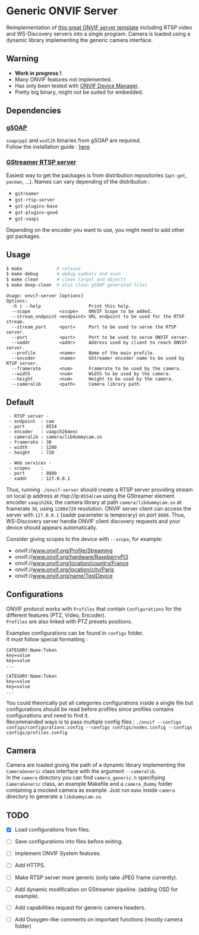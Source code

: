 # Generic ONVIF Server

Reimplementation of [this great ONVIF server template](https://github.com/KoynovStas/onvif_srvd) including RTSP video and WS-Discovery servers into a single program. Camera is loaded using a dynamic library implementing the generic camera interface.

## Warning

* **Work in progress !**.
* Many ONVIF features not implemented.
* Has only been tested with [ONVIF Device Manager](https://sourceforge.net/projects/onvifdm/).
* Pretty big binary, might not be suited for embedded.

## Dependencies

### [gSOAP](https://github.com/stoneyrh/gSOAP)
`soapcpp2` and `wsdl2h` binaries from gSOAP are required.  
Follow the installation guide : [here](https://www.genivia.com/downloads.html)

### [GStreamer RTSP server](https://github.com/GStreamer/gst-rtsp-server)

Easiest way to get the packages is from distribution repositories (`apt-get`, `pacman`, ...).
Names can vary depending of the distribution :  

* `gstreamer`
* `gst-rtsp-server`
* `gst-plugins-base`
* `gst-plugins-good`
* `gst-vaapi`

Depending on the encoder you want to use, you might need to add other gst packages.

## Usage

```sh
$ make             # release
$ make debug       # debug symbols and asan
$ make clean       # clean target and objects
$ make deep-clean  # also clean gSOAP generated files
```

```
Usage: onvif-server [options]
Options:
  -h | --help                  Print this help.
  --scope           <scope>    ONVIF Scope to be added.
  --stream_endpoint <endpoint> URL endpoint to be used for the RTSP stream.
  --stream_port     <port>     Port to be used to serve the RTSP server.
  --port            <port>     Port to be used to serve ONVIF server.
  --xaddr           <addr>     Address used by client to reach ONVIF server.
  --profile         <name>     Name of the main profile.
  --encoder         <name>     GStreamer encoder name to be used by RTSP server.
  --framerate       <num>      Framerate to be used by the camera.
  --width           <num>      Width to be used by the camera.
  --height          <num>      Height to be used by the camera.
  --cameralib       <path>     Camera library path.
```

## Default

```
 - RTSP server -
 - endpoint  : cam
 - port      : 8554
 - encoder   : vaapih264enc
 - cameralib : camera/libdummycam.so
 - framerate : 30
 - width     : 1280
 - height    : 720

 - Web services -
 - scopes    : 
 - port      : 8080
 - xaddr     : 127.0.0.1
```

Thus, running `./onvif-server` should create a RTSP server providing stream on local ip address at rtsp://ip:`8554`/`cam` using the GStreamer element encoder `vaapih264`, the camera library at path `camera/libdummycam.so` at framerate `30`, using `1280`x`720` resolution. ONVIF server client can access the server with `127.0.0.1` (xaddr parameter is temporary) on port `8080`. Thus, WS-Discovery server handle ONVIF client discovery requests and your device should appears automatically.  

Consider giving scopes to the device with `--scope`, for example:

* onvif://www.onvif.org/Profile/Streaming
* onvif://www.onvif.org/hardware/RaspberryPI3
* onvif://www.onvif.org/location/country/France
* onvif://www.onvif.org/location/city/Paris
* onvif://www.onvif.org/name/TestDevice


## Configurations

ONVIF protocol works with `Profiles` that contain `Configurations` for the different features (PTZ, Video, Encoder).  
`Profiles` are also linked with PTZ presets positions.  

Examples configurations can be found in `configs` folder.  
It must follow special formatting :

```
CATEGORY:Name:Token
key=value
key=value
...

CATEGORY:Name:Token
key=value
key=value
...
```

You could theorically put all categories configurations inside a single file but configurations should be read before profiles since
profiles contains configurations and need to find it.  
Recommanded ways is to pass multiple config files : `./onvif --configs configs/configurations.config --configs configs/nodes.config --configs configs/profiles.config`

## Camera

Camera are loaded giving the path of a dynamic library implementing the `CameraGeneric` class interface with the argument `--cameralib`.  
In the `camera` directory you can find `camera_generic.h` specifiying `CameraGeneric` class, an example Makefile and a `camera_dummy` folder containing a mocked camera as example.
Just run `make` inside `camera` directory to generate a `libdummycam.so`.

## TODO

- [x] Load configurations from files.
- [ ] Save configurations into files before exiting.
- [ ] Implement ONVIF System features.
- [ ] Add HTTPS.
- [ ] Make RTSP server more generic (only take JPEG frame currently).
- [ ] Add dynamic modification on GStreamer pipeline. (adding OSD for example).
- [ ] Add capabilities request for generic camera headers.
- [ ] Add Doxygen-like comments on important functions (mostly camera folder)

